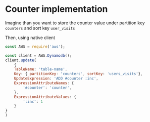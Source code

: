 # Counter implementation

Imagine than you want to store the counter value under partition key `counters` and sort key `user_visits`

Then, using native client

```javascript
const AWS = require('aws');

const client = AWS.Dynamodb();
client.update(
	{
    TableName: 'table-name',
    Key: { partitionKey: 'counters', sortKey: 'users_visits'},
    UpdateExpression: 'ADD #counter :inc',
    ExpressionAttributeNames: {
        '#counter': 'counter',
    },
    ExpressionAttributeValues: {
        ':inc': 1
    }
}
)
```